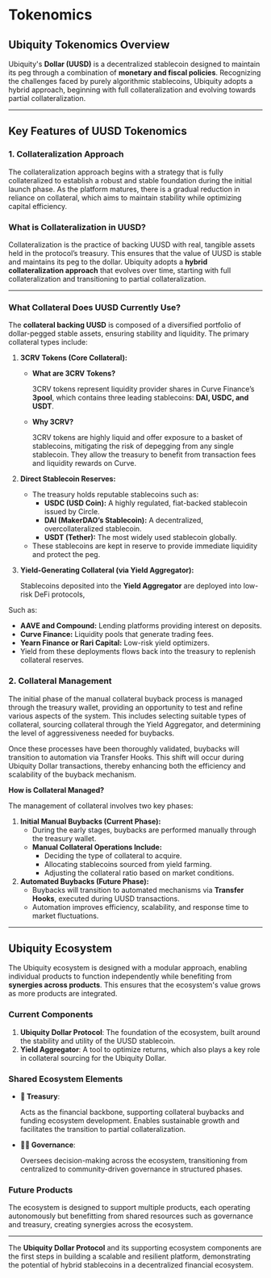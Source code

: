 # Tokenomics

## **Ubiquity Tokenomics Overview**

Ubiquity's **Dollar (UUSD)** is a decentralized stablecoin designed to maintain its peg through a combination of **monetary and fiscal policies**. Recognizing the challenges faced by purely algorithmic stablecoins, Ubiquity adopts a hybrid approach, beginning with full collateralization and evolving towards partial collateralization.

***

## **Key Features of** UUSD **Tokenomics**

### **1. Collateralization Approach**

The collateralization approach begins with a strategy that is fully collateralized to establish a robust and stable foundation during the initial launch phase. As the platform matures, there is a gradual reduction in reliance on collateral, which aims to maintain stability while optimizing capital efficiency.&#x20;

### **What is Collateralization in UUSD?**

Collateralization is the practice of backing UUSD with real, tangible assets held in the protocol’s treasury. This ensures that the value of UUSD is stable and maintains its peg to the dollar. Ubiquity adopts a **hybrid collateralization approach** that evolves over time, starting with full collateralization and transitioning to partial collateralization.

***

### **What Collateral Does UUSD Currently Use?**

The **collateral backing UUSD** is composed of a diversified portfolio of dollar-pegged stable assets, ensuring stability and liquidity. The primary collateral types include:

1. **3CRV Tokens (Core Collateral):**
   *   **What are 3CRV Tokens?**

       3CRV tokens represent liquidity provider shares in Curve Finance’s **3pool**, which contains three leading stablecoins: **DAI, USDC, and USDT**.
   *   **Why 3CRV?**

       3CRV tokens are highly liquid and offer exposure to a basket of stablecoins, mitigating the risk of depegging from any single stablecoin. They allow the treasury to benefit from transaction fees and liquidity rewards on Curve.
2. **Direct Stablecoin Reserves:**
   * The treasury holds reputable stablecoins such as:
     * **USDC (USD Coin):** A highly regulated, fiat-backed stablecoin issued by Circle.
     * **DAI (MakerDAO’s Stablecoin):** A decentralized, overcollateralized stablecoin.
     * **USDT (Tether):** The most widely used stablecoin globally.
   * These stablecoins are kept in reserve to provide immediate liquidity and protect the peg.
3.  **Yield-Generating Collateral (via Yield Aggregator):**

    Stablecoins deposited into the **Yield Aggregator** are deployed into low-risk DeFi protocols,&#x20;

Such as:

* **AAVE and Compound:** Lending platforms providing interest on deposits.
* **Curve Finance:** Liquidity pools that generate trading fees.
* **Yearn Finance or Rari Capital:** Low-risk yield optimizers.
* Yield from these deployments flows back into the treasury to replenish collateral reserves.

### **2. Collateral Management**

The initial phase of the manual collateral buyback process is managed through the treasury wallet, providing an opportunity to test and refine various aspects of the system. This includes selecting suitable types of collateral, sourcing collateral through the Yield Aggregator, and determining the level of aggressiveness needed for buybacks.&#x20;

Once these processes have been thoroughly validated, buybacks will transition to automation via Transfer Hooks. This shift will occur during Ubiquity Dollar transactions, thereby enhancing both the efficiency and scalability of the buyback mechanism.

**How is Collateral Managed?**

The management of collateral involves two key phases:

1. **Initial Manual Buybacks (Current Phase):**
   * During the early stages, buybacks are performed manually through the treasury wallet.
   * **Manual Collateral Operations Include:**
     * Deciding the type of collateral to acquire.
     * Allocating stablecoins sourced from yield farming.
     * Adjusting the collateral ratio based on market conditions.
2. **Automated Buybacks (Future Phase):**
   * Buybacks will transition to automated mechanisms via **Transfer Hooks**, executed during UUSD transactions.
   * Automation improves efficiency, scalability, and response time to market fluctuations.

***

## **Ubiquity Ecosystem**

The Ubiquity ecosystem is designed with a modular approach, enabling individual products to function independently while benefiting from **synergies across products**. This ensures that the ecosystem's value grows as more products are integrated.

### **Current Components**

1. **Ubiquity Dollar Protocol**: The foundation of the ecosystem, built around the stability and utility of the UUSD stablecoin.
2. **Yield Aggregator**: A tool to optimize returns, which also plays a key role in collateral sourcing for the Ubiquity Dollar.

### **Shared Ecosystem Elements**

*   **🏦 Treasury**:

    Acts as the financial backbone, supporting collateral buybacks and funding ecosystem development. Enables sustainable growth and facilitates the transition to partial collateralization.
*   **👨‍⚖️ Governance**:

    Oversees decision-making across the ecosystem, transitioning from centralized to community-driven governance in structured phases.

### **Future Products**

The ecosystem is designed to support multiple products, each operating autonomously but benefitting from shared resources such as governance and treasury, creating synergies across the ecosystem.

***

The **Ubiquity Dollar Protocol** and its supporting ecosystem components are the first steps in building a scalable and resilient platform, demonstrating the potential of hybrid stablecoins in a decentralized financial ecosystem.
